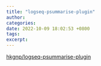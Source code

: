 ```yaml
---
title: "logseq-psummarise-plugin"
author: 
categories: 
date: 2022-10-09 18:02:53 +0800
tags: 
excerpt: 
---
```




[hkgnp/logseq-psummarise-plugin](https://github.com/hkgnp/logseq-psummarise-plugin)







